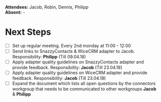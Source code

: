 **Attendees:** Jacob, Robin, Dennis, Philipp <br>
**Absent:** -

# Next Steps

- [ ] Set up regular meeting. Every 2nd monday at 11:00 - 12:00
- [ ] Send links to SnazzyContacts & WiceCRM adapter to Jacob. Responsibility: **Philipp** (Till 09.04.18)
- [ ] Apply adapter quality guidelines on SnazzyContacts adapter and provide feedback. Responsibility: **Jacob** (Till 23.04.18)
- [ ] Apply adapter quality guidelines on WiceCRM adapter and provide feedback. Responsibility: **Jacob** (Till 23.04.18)
- [ ] Expand the document which lists all open questions by the connectors workgroup that needs to be communicated to other workgroups **Jacob** & **Philipp** 
